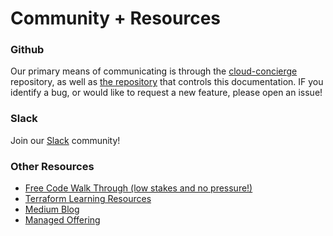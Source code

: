# Community + Resources

### Github

Our primary means of communicating is through the [cloud-concierge](https://github.com/dragondrop-cloud/cloud-concierge) repository, as well as [the repository](https://github.com/dragondrop-cloud/cloud-concierge-docs/) that controls this documentation. IF you identify a bug, or would like to request a new feature, please open an issue!

### Slack

Join our [Slack](https://github.com/dragondrop-cloud/cloud-concierge/blob/dev) community!

### Other Resources

* [Free Code Walk Through (low stakes and no pressure!)](https://github.com/dragondrop-cloud/cloud-concierge/blob/dev)
* [Terraform Learning Resources](https://dragondrop.cloud/learn/terraform/)
* [Medium Blog](https://medium.com/@hello\_9187)
* [Managed Offering](https://dragondrop.cloud)
